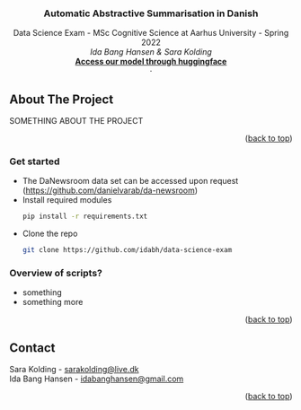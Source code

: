<div id="top"></div>

<h3 align="center">Automatic Abstractive Summarisation in Danish</h3>

  <p align="center">
    Data Science Exam - MSc Cognitive Science at Aarhus University - Spring 2022
  <br />
  <em>Ida Bang Hansen & Sara Kolding</em>
  <br />
    <a href="https://huggingface.co/sarakolding/daT5-summariser"><strong>Access our model through huggingface</strong></a>
    <br />
    ·
  </p>
</div>


<!-- ABOUT THE PROJECT -->
## About The Project

SOMETHING ABOUT THE PROJECT

<p align="right">(<a href="#top">back to top</a>)</p>

### Get started
* The DaNewsroom data set can be accessed upon request (https://github.com/danielvarab/da-newsroom)
* Install required modules
  ```sh
  pip install -r requirements.txt
  ```
* Clone the repo
   ```sh
   git clone https://github.com/idabh/data-science-exam
   ```

### Overview of scripts?
* something
* something more


<p align="right">(<a href="#top">back to top</a>)</p>

## Contact

Sara Kolding - sarakolding@live.dk
<br />
Ida Bang Hansen - idabanghansen@gmail.com

<p align="right">(<a href="#top">back to top</a>)</p>
